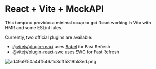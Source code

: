 # React + Vite + MockAPI

This template provides a minimal setup to get React working in Vite with HMR and some ESLint rules.

Currently, two official plugins are available:

- [@vitejs/plugin-react](https://github.com/vitejs/vite-plugin-react/blob/main/packages/plugin-react/README.md) uses [Babel](https://babeljs.io/) for Fast Refresh
- [@vitejs/plugin-react-swc](https://github.com/vitejs/vite-plugin-react-swc) uses [SWC](https://swc.rs/) for Fast Refresh

<img src="https://imgtr.ee/images/2024/07/27/ad49a9f50a44f546a1c8cff5819b53ed.png" alt="ad49a9f50a44f546a1c8cff5819b53ed.png" border="0" />
